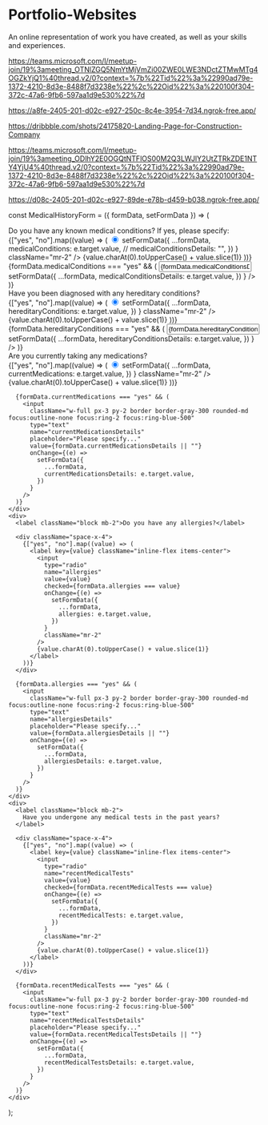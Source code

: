 # Portfolio-Websites
 An online representation of work you have created, as well as your skills and experiences.

https://teams.microsoft.com/l/meetup-join/19%3ameeting_OTNlZGQ5NmYtMjVmZi00ZWE0LWE3NDctZTMwMTg4OGZkYjQ1%40thread.v2/0?context=%7b%22Tid%22%3a%22990ad79e-1372-4210-8d3e-8488f7d3238e%22%2c%22Oid%22%3a%220100f304-372c-47a6-9fb6-597aa1d9e530%22%7d


https://a8fe-2405-201-d02c-e927-250c-8c4e-3954-7d34.ngrok-free.app/


https://dribbble.com/shots/24175820-Landing-Page-for-Construction-Company

https://teams.microsoft.com/l/meetup-join/19%3ameeting_ODlhY2E0OGQtNTFlOS00M2Q3LWJlY2UtZTRkZDE1NTY4YjU4%40thread.v2/0?context=%7b%22Tid%22%3a%22990ad79e-1372-4210-8d3e-8488f7d3238e%22%2c%22Oid%22%3a%220100f304-372c-47a6-9fb6-597aa1d9e530%22%7d

https://d08c-2405-201-d02c-e927-89de-e78b-d459-b038.ngrok-free.app/


const MedicalHistoryForm = ({ formData, setFormData }) => (
  <div className="space-y-4">
    <div>
      <label className="block mb-2">
        Do you have any known medical conditions? If yes, please specify:
      </label>
      <div className="space-x-4">
        {["yes", "no"].map((value) => (
          <label key={value} className="inline-flex items-center">
            <input
              type="radio"
              name="medicalConditions"
              value={value}
              checked={formData.medicalConditions === value}
              onChange={(e) =>
                setFormData({
                  ...formData,
                  medicalConditions: e.target.value,
                  // medicalConditionsDetails: "",
                })
              }
              className="mr-2"
            />
            {value.charAt(0).toUpperCase() + value.slice(1)}
          </label>
        ))}
      </div>
      {formData.medicalConditions === "yes" && (
        <input
          className="w-full px-3 py-2 border border-gray-300 rounded-md focus:outline-none focus:ring-2 focus:ring-blue-500"
          type="text"
          name="familyGeneticDetails"
          placeholder="Please specify..."
          value={formData.medicalConditionsDetails || ""}
          onChange={(e) =>
            setFormData({
              ...formData,
              medicalConditionsDetails: e.target.value,
            })
          }
        />
      )}
    </div>
    <div>
      <label className="block mb-2">
        Have you been diagnosed with any hereditary conditions?
      </label>
      <div className="space-x-4">
        {["yes", "no"].map((value) => (
          <label key={value} className="inline-flex items-center">
            <input
              type="radio"
              name="hereditaryConditions"
              value={value}
              checked={formData.hereditaryConditions === value}
              onChange={(e) =>
                setFormData({
                  ...formData,
                  hereditaryConditions: e.target.value,
                })
              }
              className="mr-2"
            />
            {value.charAt(0).toUpperCase() + value.slice(1)}
          </label>
        ))}
      </div>
      {formData.hereditaryConditions === "yes" && (
        <input
          className="w-full px-3 py-2 border border-gray-300 rounded-md focus:outline-none focus:ring-2 focus:ring-blue-500"
          type="text"
          name="hereditaryConditionsDetails"
          placeholder="Please specify..."
          value={formData.hereditaryConditionsDetails || ""}
          onChange={(e) =>
            setFormData({
              ...formData,
              hereditaryConditionsDetails: e.target.value,
            })
          }
        />
      )}
    </div>
    <div>
      <label className="block mb-2">
        Are you currently taking any medications?
      </label>
      <div className="space-x-4">
        {["yes", "no"].map((value) => (
          <label key={value} className="inline-flex items-center">
            <input
              type="radio"
              name="currentMedications"
              value={value}
              checked={formData.currentMedications === value}
              onChange={(e) =>
                setFormData({
                  ...formData,
                  currentMedications: e.target.value,
                })
              }
              className="mr-2"
            />
            {value.charAt(0).toUpperCase() + value.slice(1)}
          </label>
        ))}
      </div>

      {formData.currentMedications === "yes" && (
        <input
          className="w-full px-3 py-2 border border-gray-300 rounded-md focus:outline-none focus:ring-2 focus:ring-blue-500"
          type="text"
          name="currentMedicationsDetails"
          placeholder="Please specify..."
          value={formData.currentMedicationsDetails || ""}
          onChange={(e) =>
            setFormData({
              ...formData,
              currentMedicationsDetails: e.target.value,
            })
          }
        />
      )}
    </div>
    <div>
      <label className="block mb-2">Do you have any allergies?</label>

      <div className="space-x-4">
        {["yes", "no"].map((value) => (
          <label key={value} className="inline-flex items-center">
            <input
              type="radio"
              name="allergies"
              value={value}
              checked={formData.allergies === value}
              onChange={(e) =>
                setFormData({
                  ...formData,
                  allergies: e.target.value,
                })
              }
              className="mr-2"
            />
            {value.charAt(0).toUpperCase() + value.slice(1)}
          </label>
        ))}
      </div>

      {formData.allergies === "yes" && (
        <input
          className="w-full px-3 py-2 border border-gray-300 rounded-md focus:outline-none focus:ring-2 focus:ring-blue-500"
          type="text"
          name="allergiesDetails"
          placeholder="Please specify..."
          value={formData.allergiesDetails || ""}
          onChange={(e) =>
            setFormData({
              ...formData,
              allergiesDetails: e.target.value,
            })
          }
        />
      )}
    </div>
    <div>
      <label className="block mb-2">
        Have you undergone any medical tests in the past years?
      </label>

      <div className="space-x-4">
        {["yes", "no"].map((value) => (
          <label key={value} className="inline-flex items-center">
            <input
              type="radio"
              name="recentMedicalTests"
              value={value}
              checked={formData.recentMedicalTests === value}
              onChange={(e) =>
                setFormData({
                  ...formData,
                  recentMedicalTests: e.target.value,
                })
              }
              className="mr-2"
            />
            {value.charAt(0).toUpperCase() + value.slice(1)}
          </label>
        ))}
      </div>

      {formData.recentMedicalTests === "yes" && (
        <input
          className="w-full px-3 py-2 border border-gray-300 rounded-md focus:outline-none focus:ring-2 focus:ring-blue-500"
          type="text"
          name="recentMedicalTestsDetails"
          placeholder="Please specify..."
          value={formData.recentMedicalTestsDetails || ""}
          onChange={(e) =>
            setFormData({
              ...formData,
              recentMedicalTestsDetails: e.target.value,
            })
          }
        />
      )}
    </div>
  </div>
);
